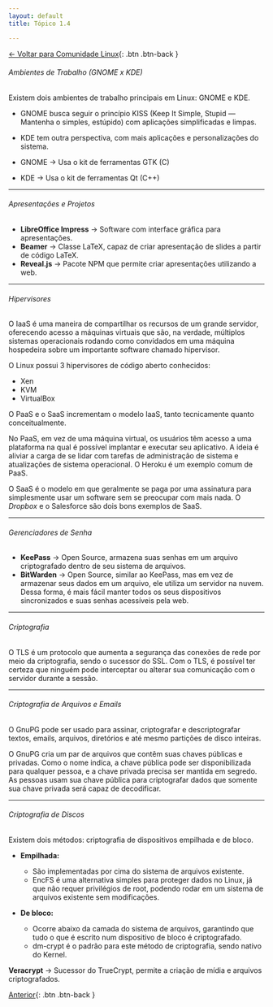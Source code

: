 ```yaml
---
layout: default
title: Tópico 1.4

---
```


[← Voltar para Comunidade Linux](/linux-essentials/01-book-lpi/Topico-01-Comunidade-Linux/){: .btn .btn-back }

###### Ambientes de Trabalho (GNOME x KDE)

Existem dois ambientes de trabalho principais em Linux: GNOME e KDE.

- GNOME busca seguir o princípio KISS (Keep It Simple, Stupid — Mantenha o simples, estúpido) com aplicações simplificadas e limpas.
- KDE tem outra perspectiva, com mais aplicações e personalizações do sistema.

- GNOME → Usa o kit de ferramentas GTK (C)  
- KDE → Usa o kit de ferramentas Qt (C++)

---

###### Apresentações e Projetos

- **LibreOffice Impress** → Software com interface gráfica para apresentações.  
- **Beamer** → Classe LaTeX, capaz de criar apresentação de slides a partir de código LaTeX.  
- **Reveal.js** → Pacote NPM que permite criar apresentações utilizando a web.

---

###### Hipervisores

O IaaS é uma maneira de compartilhar os recursos de um grande servidor, oferecendo acesso a máquinas virtuais que são, na verdade, múltiplos sistemas operacionais rodando como convidados em uma máquina hospedeira sobre um importante software chamado hipervisor.

O Linux possui 3 hipervisores de código aberto conhecidos:  
- Xen  
- KVM  
- VirtualBox  

O PaaS e o SaaS incrementam o modelo IaaS, tanto tecnicamente quanto conceitualmente.

No PaaS, em vez de uma máquina virtual, os usuários têm acesso a uma plataforma na qual é possível implantar e executar seu aplicativo. A ideia é aliviar a carga de se lidar com tarefas de administração de sistema e atualizações de sistema operacional. O Heroku é um exemplo comum de PaaS.

O SaaS é o modelo em que geralmente se paga por uma assinatura para simplesmente usar um software sem se preocupar com mais nada. O _Dropbox_ e o Salesforce são dois bons exemplos de SaaS.

---

###### Gerenciadores de Senha

- **KeePass** → Open Source, armazena suas senhas em um arquivo criptografado dentro de seu sistema de arquivos.  
- **BitWarden** → Open Source, similar ao KeePass, mas em vez de armazenar seus dados em um arquivo, ele utiliza um servidor na nuvem. Dessa forma, é mais fácil manter todos os seus dispositivos sincronizados e suas senhas acessíveis pela web.

---

###### Criptografia

O TLS é um protocolo que aumenta a segurança das conexões de rede por meio da criptografia, sendo o sucessor do SSL. Com o TLS, é possível ter certeza que ninguém pode interceptar ou alterar sua comunicação com o servidor durante a sessão.

---

###### Criptografia de Arquivos e Emails

O GnuPG pode ser usado para assinar, criptografar e descriptografar textos, emails, arquivos, diretórios e até mesmo partições de disco inteiras.

O GnuPG cria um par de arquivos que contêm suas chaves públicas e privadas. Como o nome indica, a chave pública pode ser disponibilizada para qualquer pessoa, e a chave privada precisa ser mantida em segredo. As pessoas usam sua chave pública para criptografar dados que somente sua chave privada será capaz de decodificar.

---

###### Criptografia de Discos

Existem dois métodos: criptografia de dispositivos empilhada e de bloco.

- **Empilhada:**  
  - São implementadas por cima do sistema de arquivos existente.  
  - EncFS é uma alternativa simples para proteger dados no Linux, já que não requer privilégios de root, podendo rodar em um sistema de arquivos existente sem modificações.

- **De bloco:**  
  - Ocorre abaixo da camada do sistema de arquivos, garantindo que tudo o que é escrito num dispositivo de bloco é criptografado.  
  - dm-crypt é o padrão para este método de criptografia, sendo nativo do Kernel.

**Veracrypt** → Sucessor do TrueCrypt, permite a criação de mídia e arquivos criptografados.

[Anterior](/linux-essentials/01-book-lpi/Topico-01-Comunidade-Linux/1.3-EntendendoSoftwareOpenSourceAndSuasLicencas){: .btn .btn-back }